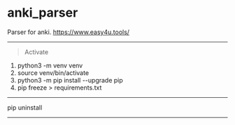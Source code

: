 # anki_parser
Parser for anki.
https://www.easy4u.tools/
___
>Activate
1. python3 -m venv venv
2. source venv/bin/activate
3. python3 -m pip install --upgrade pip
4. pip freeze > requirements.txt
___
pip uninstall <packagename>



___
